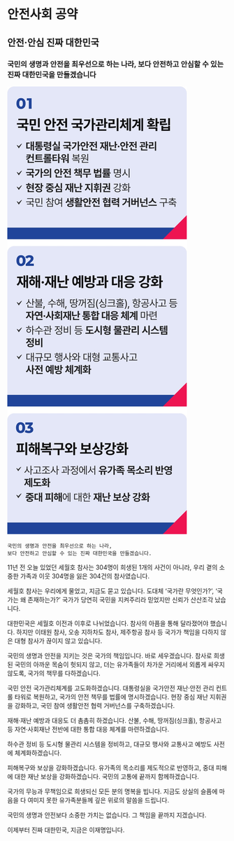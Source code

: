 # 안전사회 공약


## 안전·안심 진짜 대한민국
### 국민의 생명과 안전을 최우선으로 하는 나라, 보다 안전하고 안심할 수 있는 진짜 대한민국을 만들겠습니다

![공약 이미지](006.jpeg)

```
국민의 생명과 안전을 최우선으로 하는 나라,
보다 안전하고 안심할 수 있는 진짜 대한민국을 만들겠습니다.
```

11년 전 오늘 있었던 세월호 참사는 304명이 희생된 1개의 사건이 아니라, 우리 곁의 소중한 가족과 이웃 304명을 잃은 304건의 참사였습니다.

세월호 참사는 우리에게 물었고, 지금도 묻고 있습니다. 도대체 ‘국가란 무엇인가?’, ‘국가는 왜 존재하는가?’ 국가가 당연히 국민을 지켜주리라 믿었지만
신뢰가 산산조각 났습니다.

대한민국은 세월호 이전과 이후로 나뉘었습니다. 참사의 아픔을 통해 달라졌어야 했습니다. 하지만 이태원 참사, 오송 지하차도 참사, 제주항공 참사 등
국가가 책임을 다하지 않은 대형 참사가 끊이지 않고 있습니다.

국민의 생명과 안전을 지키는 것은 국가의 책임입니다. 바로 세우겠습니다. 참사로 희생된 국민의 아까운 목숨이 헛되지 않고, 더는 유가족들이 차가운
거리에서 외롭게 싸우지 않도록, 국가의 책무를 다하겠습니다.

국민 안전 국가관리체계를 고도화하겠습니다. 대통령실을 국가안전 재난·안전 관리 컨트롤 타워로 복원하고, 국가의 안전 책무를 법률에
명시하겠습니다. 현장 중심 재난 지휘권을 강화하고, 국민 참여 생활안전 협력 거버넌스를 구축하겠습니다.

재해‧재난 예방과 대응도 더 촘촘히 하겠습니다. 산불, 수해, 땅꺼짐(싱크홀), 항공사고 등 자연‧사회재난 전반에 대한 통합 대응 체계를 마련하겠습니다.

하수관 정비 등 도시형 물관리 시스템을 정비하고, 대규모 행사와 교통사고 예방도 사전에 체계화하겠습니다.

피해복구와 보상을 강화하겠습니다. 유가족의 목소리를 제도적으로 반영하고, 중대 피해에 대한 재난 보상을 강화하겠습니다. 국민의 고통에 끝까지
함께하겠습니다.

국가의 무능과 무책임으로 희생되신 모든 분의 명복을 빕니다. 지금도 상실의 슬픔에 마음을 다 여미지 못한 유가족분들께 깊은 위로의 말씀을 드립니다.

국민의 생명과 안전보다 소중한 가치는 없습니다. 그 책임을 끝까지 지겠습니다.

이제부터 진짜 대한민국,
지금은 이재명입니다.